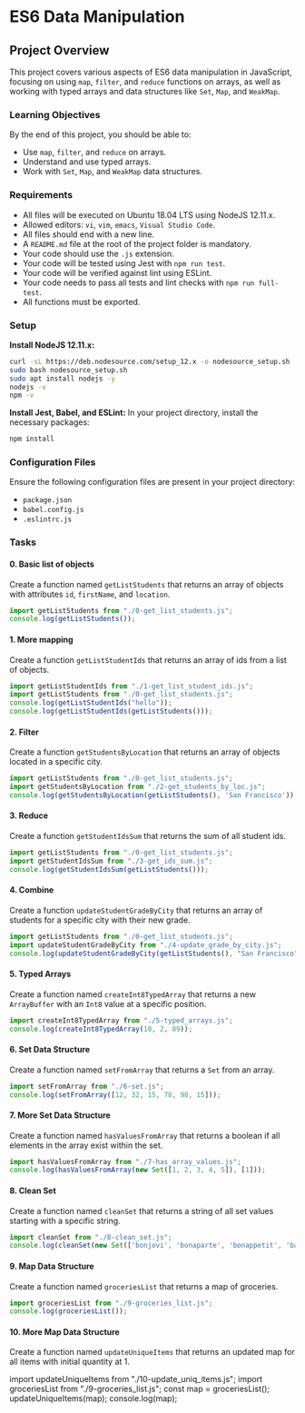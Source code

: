 # ES6 Data Manipulation

## Project Overview
This project covers various aspects of ES6 data manipulation in JavaScript, focusing on using `map`, `filter`, and `reduce` functions on arrays, as well as working with typed arrays and data structures like `Set`, `Map`, and `WeakMap`.

### Learning Objectives
By the end of this project, you should be able to:
- Use `map`, `filter`, and `reduce` on arrays.
- Understand and use typed arrays.
- Work with `Set`, `Map`, and `WeakMap` data structures.

### Requirements
- All files will be executed on Ubuntu 18.04 LTS using NodeJS 12.11.x.
- Allowed editors: `vi`, `vim`, `emacs`, `Visual Studio Code`.
- All files should end with a new line.
- A `README.md` file at the root of the project folder is mandatory.
- Your code should use the `.js` extension.
- Your code will be tested using Jest with `npm run test`.
- Your code will be verified against lint using ESLint.
- Your code needs to pass all tests and lint checks with `npm run full-test`.
- All functions must be exported.

### Setup
**Install NodeJS 12.11.x:**
```sh
curl -sL https://deb.nodesource.com/setup_12.x -o nodesource_setup.sh
sudo bash nodesource_setup.sh
sudo apt install nodejs -y
nodejs -v
npm -v
```

**Install Jest, Babel, and ESLint:**
In your project directory, install the necessary packages:
```sh
npm install
```

### Configuration Files
Ensure the following configuration files are present in your project directory:
- `package.json`
- `babel.config.js`
- `.eslintrc.js`

### Tasks

#### 0. Basic list of objects
Create a function named `getListStudents` that returns an array of objects with attributes `id`, `firstName`, and `location`.

```javascript
import getListStudents from "./0-get_list_students.js";
console.log(getListStudents());
```

#### 1. More mapping
Create a function `getListStudentIds` that returns an array of ids from a list of objects.

```javascript
import getListStudentIds from "./1-get_list_student_ids.js";
import getListStudents from "./0-get_list_students.js";
console.log(getListStudentIds("hello"));
console.log(getListStudentIds(getListStudents()));
```

#### 2. Filter
Create a function `getStudentsByLocation` that returns an array of objects located in a specific city.

```javascript
import getListStudents from "./0-get_list_students.js";
import getStudentsByLocation from "./2-get_students_by_loc.js";
console.log(getStudentsByLocation(getListStudents(), 'San Francisco'));
```

#### 3. Reduce
Create a function `getStudentIdsSum` that returns the sum of all student ids.

```javascript
import getListStudents from "./0-get_list_students.js";
import getStudentIdsSum from "./3-get_ids_sum.js";
console.log(getStudentIdsSum(getListStudents()));
```

#### 4. Combine
Create a function `updateStudentGradeByCity` that returns an array of students for a specific city with their new grade.

```javascript
import getListStudents from "./0-get_list_students.js";
import updateStudentGradeByCity from "./4-update_grade_by_city.js";
console.log(updateStudentGradeByCity(getListStudents(), "San Francisco", [{ studentId: 5, grade: 97 }, { studentId: 1, grade: 86 }]));
```

#### 5. Typed Arrays
Create a function named `createInt8TypedArray` that returns a new `ArrayBuffer` with an `Int8` value at a specific position.

```javascript
import createInt8TypedArray from "./5-typed_arrays.js";
console.log(createInt8TypedArray(10, 2, 89));
```

#### 6. Set Data Structure
Create a function named `setFromArray` that returns a `Set` from an array.

```javascript
import setFromArray from "./6-set.js";
console.log(setFromArray([12, 32, 15, 78, 98, 15]));
```

#### 7. More Set Data Structure
Create a function named `hasValuesFromArray` that returns a boolean if all elements in the array exist within the set.

```javascript
import hasValuesFromArray from "./7-has_array_values.js";
console.log(hasValuesFromArray(new Set([1, 2, 3, 4, 5]), [1]));
```

#### 8. Clean Set
Create a function named `cleanSet` that returns a string of all set values starting with a specific string.

```javascript
import cleanSet from "./8-clean_set.js";
console.log(cleanSet(new Set(['bonjovi', 'bonaparte', 'bonappetit', 'banana']), 'bon'));
```

#### 9. Map Data Structure
Create a function named `groceriesList` that returns a map of groceries.

```javascript
import groceriesList from "./9-groceries_list.js";
console.log(groceriesList());
```

#### 10. More Map Data Structure
Create a function named `updateUniqueItems` that returns an updated map for all items with initial quantity at 1.

import updateUniqueItems from "./10-update_uniq_items.js";
import groceriesList from "./9-groceries_list.js";
const map = groceriesList();
updateUniqueItems(map);
console.log(map);